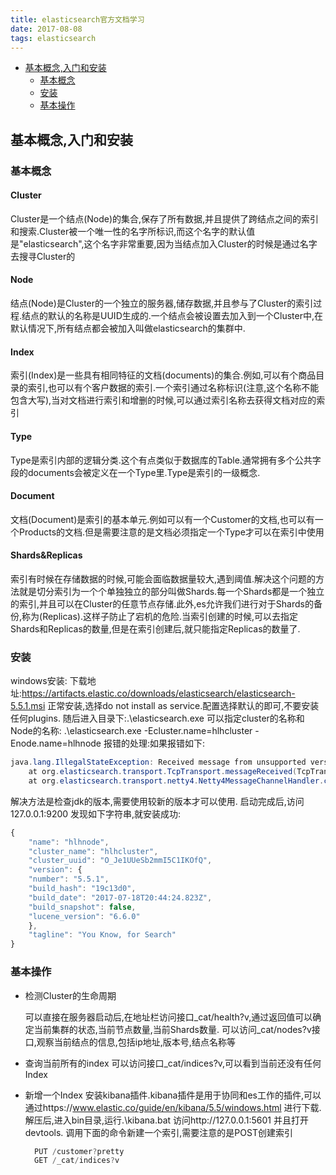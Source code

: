 ```yaml
---
title: elasticsearch官方文档学习
date: 2017-08-08
tags: elasticsearch
---
```


<!-- MDTOC maxdepth:6 firsth1:1 numbering:0 flatten:0 bullets:1 updateOnSave:1 -->

- [基本概念,入门和安装](#基本概念,入门和安装)
   - [基本概念](#基本概念)
   - [安装](#安装)
   - [基本操作](#基本操作)
<!-- /MDTOC -->

## 基本概念,入门和安装

### 基本概念

#### Cluster
  Cluster是一个结点(Node)的集合,保存了所有数据,并且提供了跨结点之间的索引和搜索.Cluster被一个唯一性的名字所标识,而这个名字的默认值是"elasticsearch",这个名字非常重要,因为当结点加入Cluster的时候是通过名字去搜寻Cluster的
#### Node
  结点(Node)是Cluster的一个独立的服务器,储存数据,并且参与了Cluster的索引过程.结点的默认的名称是UUID生成的.一个结点会被设置去加入到一个Cluster中,在默认情况下,所有结点都会被加入叫做elasticsearch的集群中.
#### Index
  索引(Index)是一些具有相同特征的文档(documents)的集合.例如,可以有个商品目录的索引,也可以有个客户数据的索引.一个索引通过名称标识(注意,这个名称不能包含大写),当对文档进行索引和增删的时候,可以通过索引名称去获得文档对应的索引
#### Type
  Type是索引内部的逻辑分类.这个有点类似于数据库的Table.通常拥有多个公共字段的documents会被定义在一个Type里.Type是索引的一级概念.
#### Document
  文档(Document)是索引的基本单元.例如可以有一个Customer的文档,也可以有一个Products的文档.但是需要注意的是文档必须指定一个Type才可以在索引中使用
#### Shards&Replicas
  索引有时候在存储数据的时候,可能会面临数据量较大,遇到阈值.解决这个问题的方法就是切分索引为一个个单独独立的部分叫做Shards.每一个Shards都是一个独立的索引,并且可以在Cluster的任意节点存储.此外,es允许我们进行对于Shards的备份,称为(Replicas).这样子防止了宕机的危险.当索引创建的时候,可以去指定Shards和Replicas的数量,但是在索引创建后,就只能指定Replicas的数量了.

### 安装
  windows安装:
  下载地址:https://artifacts.elastic.co/downloads/elasticsearch/elasticsearch-5.5.1.msi
  正常安装,选择do not install as service.配置选择默认的即可,不要安装任何plugins.
  随后进入目录下:.\elasticsearch.exe
  可以指定cluster的名称和Node的名称: .\elasticsearch.exe -Ecluster.name=hlhcluster -Enode.name=hlhnode
  报错的处理:如果报错如下:
```java
java.lang.IllegalStateException: Received message from unsupported version: [2.0.0] minimal compatible version is: [5.0.0]
    at org.elasticsearch.transport.TcpTransport.messageReceived(TcpTransport.java:1236) ~[elasticsearch-5.1.1.jar:5.1.1]
    at org.elasticsearch.transport.netty4.Netty4MessageChannelHandler.channelRead(Netty4MessageChannelHandler.java:74) ~[transport-netty4-5.1.1.jar:5.1.1]
```
  解决方法是检查jdk的版本,需要使用较新的版本才可以使用.
  启动完成后,访问127.0.0.1:9200 发现如下字符串,就安装成功:
```js
{
	"name": "hlhnode",
	"cluster_name": "hlhcluster",
	"cluster_uuid": "O_Je1UUeSb2mmI5C1IKOfQ",
	"version": {
	"number": "5.5.1",
	"build_hash": "19c13d0",
	"build_date": "2017-07-18T20:44:24.823Z",
	"build_snapshot": false,
	"lucene_version": "6.6.0"
	},
	"tagline": "You Know, for Search"
}
```

### 基本操作

* 检测Cluster的生命周期

  可以直接在服务器启动后,在地址栏访问接口_cat/health?v,通过返回值可以确定当前集群的状态,当前节点数量,当前Shards数量.
  可以访问_cat/nodes?v接口,观察当前结点的信息,包括ip地址,版本号,结点名称等

* 查询当前所有的index
 可以访问接口_cat/indices?v,可以看到当前还没有任何Index

* 新增一个Index
  安装kibana插件.kibana插件是用于协同和es工作的插件,可以通过https://www.elastic.co/guide/en/kibana/5.5/windows.html 进行下载.
  解压后,进入bin目录,运行.\kibana.bat 访问http://127.0.0.1:5601 并且打开devtools.
  调用下面的命令新建一个索引,需要注意的是POST创建索引
  ```js
    PUT /customer?pretty
    GET /_cat/indices?v
  ```
